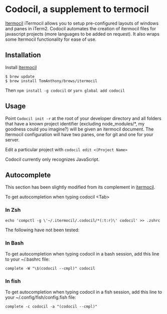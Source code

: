 # Codocil, a supplement to termocil

[Itermocil](https://github.com/TomAnthony/itermocil)
iTermocil allows you to setup pre-configured layouts of windows and panes in iTerm2. Codocil automates the creation of itermocil files for javascript projects (more languages to be added on request). It also wraps some Itermocil functionality for ease of use.

## Installation

Install [Itermocil](https://github.com/TomAnthony/itermocil)

```
$ brew update
$ brew install TomAnthony/brews/itermocil
```

Then `npm install -g codocil` or `yarn global add codocil`

## Usage

Point `Codocil init -r` at the root of your developer directory and all folders that have a known project identifier (excluding node_modules/\*, my goodness could you imagine?) will be given an itermocil document. The Itermocil configuration will have two panes, one for git and one for your server.

Edit a particular project with `codocil edit <(Project Name>`

Codocil currently only recognizes JavaScript.

## Autocomplete

This section has been slightly modified from its complement in [itermocil](https://github.com/TomAnthony/itermocil#shell-autocompletion).

To get autocompletion when typing codocil \<Tab\>

### In Zsh

`echo 'compctl -g \'~/.itermocil/.codocil/*(:t:r)\' codocil' >> .zshrc`

The following have not been tested:

### In Bash

To get autocompletion when typing codocil <Tab> in a bash session, add this line to your ~/.bashrc file:

`complete -W "\$(codocil --cmpl)" codocil`

### In fish

To get autocompletion when typing codocil <Tab> in a fish session, add this line to your ~/.config/fish/config.fish file:

`complete -c codocil -a "(codocil --cmpl)"`
